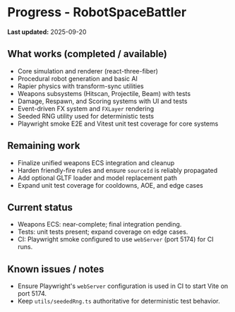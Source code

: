 # Progress - RobotSpaceBattler

**Last updated:** 2025-09-20

## What works (completed / available)

- Core simulation and renderer (react-three-fiber)
- Procedural robot generation and basic AI
- Rapier physics with transform-sync utilities
- Weapons subsystems (Hitscan, Projectile, Beam) with tests
- Damage, Respawn, and Scoring systems with UI and tests
- Event-driven FX system and `FXLayer` rendering
- Seeded RNG utility used for deterministic tests
- Playwright smoke E2E and Vitest unit test coverage for core systems

## Remaining work

- Finalize unified weapons ECS integration and cleanup
- Harden friendly-fire rules and ensure `sourceId` is reliably propagated
- Add optional GLTF loader and model replacement path
- Expand unit test coverage for cooldowns, AOE, and edge cases

## Current status

- Weapons ECS: near-complete; final integration pending.
- Tests: unit tests present; expand coverage on edge cases.
- CI: Playwright smoke configured to use `webServer` (port 5174) for CI runs.

## Known issues / notes

- Ensure Playwright's `webServer` configuration is used in CI to start Vite on port 5174.
- Keep `utils/seededRng.ts` authoritative for deterministic test behavior.
